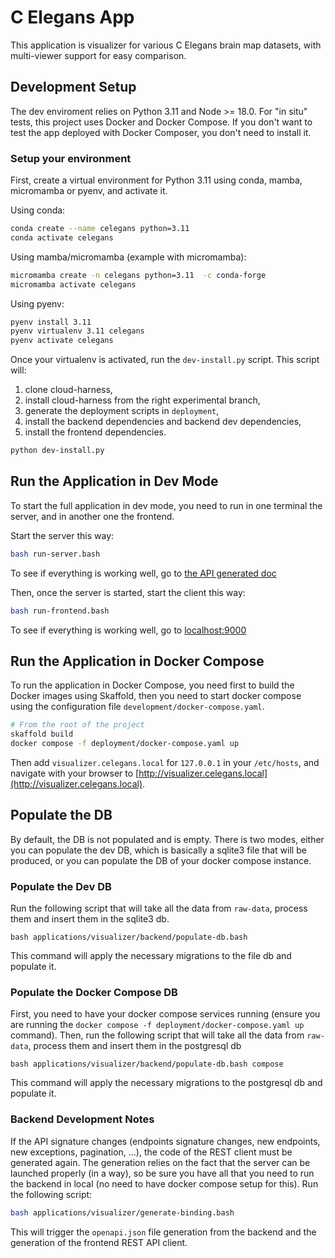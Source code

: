 # C Elegans App

This application is visualizer for various C Elegans brain map datasets, with multi-viewer support for easy comparison.

## Development Setup

The dev enviroment relies on Python 3.11 and Node >= 18.0.
For "in situ" tests, this project uses Docker and Docker Compose.
If you don't want to test the app deployed with Docker Composer, you don't need to install it.

### Setup your environment

First, create a virtual environment for Python 3.11 using conda, mamba, micromamba or pyenv, and activate it.

Using conda:

```bash
conda create --name celegans python=3.11
conda activate celegans
```

Using mamba/micromamba (example with micromamba):

```bash
micromamba create -n celegans python=3.11  -c conda-forge
micromamba activate celegans
```

Using pyenv:

```bash
pyenv install 3.11
pyenv virtualenv 3.11 celegans
pyenv activate celegans
```

Once your virtualenv is activated, run the `dev-install.py` script.
This script will:

1. clone cloud-harness,
2. install cloud-harness from the right experimental branch,
3. generate the deployment scripts in `deployment`,
4. install the backend dependencies and backend dev dependencies,
5. install the frontend dependencies.

```bash
python dev-install.py
```

## Run the Application in Dev Mode

To start the full application in dev mode, you need to run in one terminal the server, and in another one the frontend.

Start the server this way:

```bash
bash run-server.bash
```

To see if everything is working well, go to [the API generated doc](http://localhost:8000/api/docs)

Then, once the server is started, start the client this way:

```bash
bash run-frontend.bash
```

To see if everything is working well, go to [localhost:9000](http://localhost:9000)


## Run the Application in Docker Compose

To run the application in Docker Compose, you need first to build the Docker images using Skaffold, then you need to start docker compose using the configuration file `development/docker-compose.yaml`.

```bash
# From the root of the project
skaffold build
docker compose -f deployment/docker-compose.yaml up
```

Then add `visualizer.celegans.local` for `127.0.0.1` in your `/etc/hosts`, and navigate with your browser to [http://visualizer.celegans.local](http://visualizer.celegans.local).


## Populate the DB

By default, the DB is not populated and is empty.
There is two modes, either you can populate the dev DB, which is basically a sqlite3 file that will be produced, or you can populate the DB of your docker compose instance.

### Populate the Dev DB

Run the following script that will take all the data from `raw-data`, process them and insert them in the sqlite3 db.

```
bash applications/visualizer/backend/populate-db.bash
```

This command will apply the necessary migrations to the file db and populate it.

### Populate the Docker Compose DB

First, you need to have your docker compose services running (ensure you are running the `docker compose -f deployment/docker-compose.yaml up` command).
Then, run the following script that will take all the data from `raw-data`, process them and insert them in the postgresql db

```
bash applications/visualizer/backend/populate-db.bash compose
```

This command will apply the necessary migrations to the postgresql db and populate it.


### Backend Development Notes

If the API signature changes (endpoints signature changes, new endpoints, new exceptions, pagination, ...), the code of the REST client must be generated again.
The generation relies on the fact that the server can be launched properly (in a way), so be sure you have all that you need to run the backend in local (no need to have docker compose setup for this).
Run the following script:

```bash
bash applications/visualizer/generate-binding.bash
```

This will trigger the `openapi.json` file generation from the backend and the generation of the frontend REST API client.